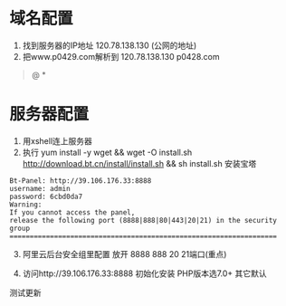# 域名配置

1. 找到服务器的IP地址 120.78.138.130 (公网的地址)
2. 把www.p0429.com解析到 120.78.138.130
   p0428.com
> @ *

# 服务器配置

1. 用xshell连上服务器
2. 执行 yum install -y wget && wget -O install.sh http://download.bt.cn/install/install.sh && sh install.sh 安装宝塔
```
Bt-Panel: http://39.106.176.33:8888
username: admin
password: 6cbd0da7
Warning:
If you cannot access the panel, 
release the following port (8888|888|80|443|20|21) in the security group
==================================================================
```
3. 阿里云后台安全组里配置 放开 8888 888 20 21端口(重点)

4. 访问http://39.106.176.33:8888 初始化安装  PHP版本选7.0+ 其它默认

测试更新
